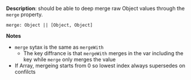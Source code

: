 __Description__: should be able to deep merge raw Object values through the `merge` property.

```
merge: Object || [Object, Object]
```

__Notes__

+ `merge` sytax is the same as `mergeWith` 
    - The key diffrance is that `mergeWith` merges in the var including the key while `merge` only merges the value
+ If Array, mergeing starts from 0 so lowest index always supersedes on confilcts
